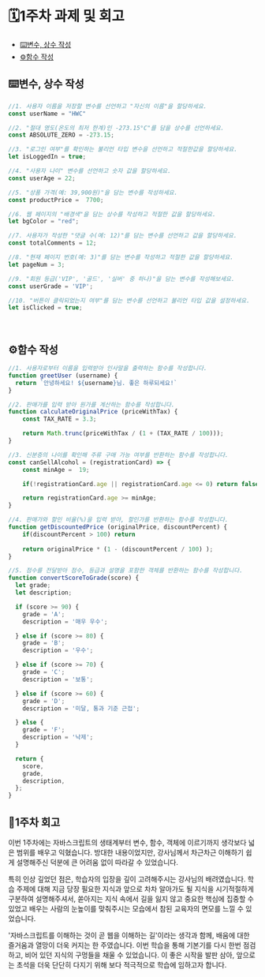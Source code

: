 # 🗓️1주차 과제 및 회고

  - [⌨️변수, 상수 작성](#변수-상수-작성)
  - [⚙️함수 작성](#함수-작성)


## ⌨️변수, 상수 작성

```javascript
//1. 사용자 이름을 저장할 변수를 선언하고 "자신의 이름"을 할당하세요.
const userName = "HWC"

//2. "절대 영도(온도의 최저 한계)인 -273.15°C"를 담을 상수를 선언하세요.
const ABSOLUTE_ZERO = -273.15;

//3. "로그인 여부"를 확인하는 불리언 타입 변수을 선언하고 적절한값을 할당하세요.
let isLoggedIn = true;

//4. "사용자 나이" 변수를 선언하고 숫자 값을 할당하세요.
const userAge = 22;

//5. "상품 가격(예: 39,900원)"을 담는 변수를 작성하세요.
const productPrice =  7700;

//6. 웹 페이지의 "배경색"을 담는 상수를 작성하고 적절한 값을 할당하세요.
let bgColor = "red";

//7. 사용자가 작성한 "댓글 수(예: 12)"를 담는 변수를 선언하고 값을 할당하세요.
const totalComments = 12;

//8. "현재 페이지 번호(예: 3)"를 담는 변수를 작성하고 적절한 값을 할당하세요.
let pageNum = 3;

//9. "회원 등급('VIP', '골드', '실버' 중 하나)"을 담는 변수를 작성해보세요.
const userGrade = 'VIP';

//10. "버튼이 클릭되었는지 여부"를 담는 변수를 선언하고 불리언 타입 값을 설정하세요.
let isClicked = true;
```

<br>

## ⚙️함수 작성

```javascript
//1. 사용자로부터 이름을 입력받아 인사말을 출력하는 함수를 작성합니다.
function greetUser (username) {
  return `안녕하세요! ${username}님. 좋은 하루되세요!`
}

//2. 판매가를 입력 받아 원가를 계산하는 함수를 작성합니다.
function calculateOriginalPrice (priceWithTax) {
    const TAX_RATE = 3.3;

    return Math.trunc(priceWithTax / (1 + (TAX_RATE / 100)));
}

//3. 신분증의 나이를 확인해 주류 구매 가능 여부를 반환하는 함수를 작성합니다.
const canSellAlcohol = (registrationCard) => {
    const minAge =  19;

    if(!registrationCard.age || registrationCard.age <= 0) return false;

    return registrationCard.age >= minAge;
}

//4. 판매가와 할인 비율(%)을 입력 받아, 할인가를 반환하는 함수를 작성합니다.
function getDiscountedPrice (originalPrice, discountPercent) {
    if(discountPercent > 100) return
    
    return originalPrice * (1 - (discountPercent / 100) );
}

//5. 점수를 전달받아 점수, 등급과 설명을 포함한 객체를 반환하는 함수를 작성합니다.
function convertScoreToGrade(score) {
  let grade;
  let description;

  if (score >= 90) {
    grade = 'A';
    description = '매우 우수';

  } else if (score >= 80) {
    grade = 'B';
    description = '우수';

  } else if (score >= 70) {
    grade = 'C';
    description = '보통';

  } else if (score >= 60) {
    grade = 'D';
    description = '미달, 통과 기준 근접';

  } else {
    grade = 'F';
    description = '낙제';
  }

  return {
    score,
    grade,
    description,
  };
}
```

## 🤔1주차 회고

이번 1주차에는 자바스크립트의 생태계부터 변수, 함수, 객체에 이르기까지 생각보다 넓은 범위를 배우고 익혔습니다. 방대한 내용이었지만, 강사님께서 차근차근 이해하기 쉽게 설명해주신 덕분에 큰 어려움 없이 따라갈 수 있었습니다.

특히 인상 깊었던 점은, 학습자의 입장을 깊이 고려해주시는 강사님의 배려였습니다. 학습 주제에 대해 지금 당장 필요한 지식과 앞으로 차차 알아가도 될 지식을 시기적절하게 구분하여 설명해주셔서, 쏟아지는 지식 속에서 길을 잃지 않고 중요한 핵심에 집중할 수 있었고 배우는 사람의 눈높이를 맞춰주시는 모습에서 참된 교육자의 면모를 느낄 수 있었습니다.

'자바스크립트를 이해하는 것이 곧 웹을 이해하는 길'이라는 생각과 함께, 배움에 대한 즐거움과 열망이 더욱 커지는 한 주였습니다. 이번 학습을 통해 기본기를 다시 한번 점검하고, 비어 있던 지식의 구멍들을 채울 수 있었습니다. 이 좋은 시작을 발판 삼아, 앞으로는 초석을 더욱 단단히 다지기 위해 보다 적극적으로 학습에 임하고자 합니다.

